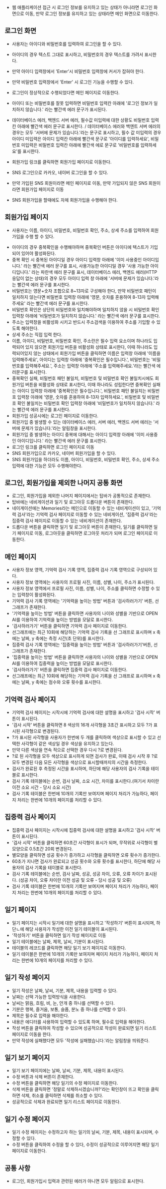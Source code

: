 - 웹 애플리케이션 접근 시 로그인 정보를 유지하고 있는 상태가 아니라면 로그인 화면으로 이동,
만약 로그인 정보를 유지하고 있는 상태라면 메인 화면으로 이동한다.

## 로그인 화면
<!-- 로그인은 백엔드 기능 -->
- 사용자는 아이디와 비밀번호를 입력하여 로그인을 할 수 있다.

- 아이디의 경우 텍스트 그대로 표시하고, 비밀번호의 경우 텍스트를 가려서 표시한다.
- 만약 아이디 입력창에서 'Enter'시 비밀번호 입력창에 커서가 잡혀야 한다.
- 만약 비밀번호 입력창에서  'Enter' 시 로그인 기능을 수행할 수 있다.
- 로그인이 정상적으로 수행되었다면 메인 페이지로 이동한다.
- 아이디 또는 비밀번호를 잘못 입력하면 비밀번호 입력칸 아래에 '로그인 정보가 일치하지 않습니다.' 
  라는 빨간색 에러 문구가 표시된다.
- 데이터베이스 에러, 백엔드 서버 에러,  필수값 미입력에 대한 상황도 비밀번호 입력칸 아래에 빨간색 에러 문구로 표시한다. / 데이터베이스 에러와 백엔트 서버 에러의 경우는 모두 '서버에 문제가 있습니다.'라는 문구로 표시하고, 필수 값  미입력의 경우 아이디 미입력은 아이디 입력칸 아래에 빨간색 문구로 '아이디를 입력하세요', 비밀번호 미입력은 비밀번호 입력칸  아래에 빨간색 에로 문구로 '비밀번호를 입력하세요'를 표시한다.
- 회원가입  링크를 클릭하면 회원가입 페이지로 이동한다.

<!-- 로그인은 백엔드 기능 -->
- SNS 로그인으로 카카오, 네이버 로그인을 할 수 있다.

- 만약 가입된 SNS 회원이라면 메인 페이지로 이동, 만약 가입되지 않은 SNS 회원이라면 회원가입 페이지로 이동
- SNS 회원가입을 할때에도 자체 회원가입을 수행해야 한다.

## 회원가입 페이지
- 사용자는 이름, 아이디, 비밀번호, 비밀번호 확인, 주소, 상세 주소를 입력하여 회원가입을 수행 할 수 있다.
<!-- 중복확인은 백엔드의 기능 (데이터베이스 사용시) -->
- 아이디의 경우 중복확인을 수행해야하며 중복확인 버튼은 아이디에 텍스트가 기입되어 있어야 활성화된다.
- 중복 확인 시 중복된 아이디일 경우 아이디 입력창 아래에 '이미 사용중인 아이디입니다.' 라는 빨간색 에러 문구를 표시, 사용가능한 아이디일 경우 '사용 가능한 아이디입니다.' 라는 파란색 에러 문구를 표시, 데이터베이스 에러, 백엔드 에러(HTTP 응답이 없는 상태)의 경우 모두 아이디 입력 창 아래에 '서버에 문제가 있습니다.'라는 빨간색 에러 문구를 표시한다.
- 비밀번호는 영문+숫자 조합으로 8~13자로 구성해야 한다, 만약 비밀번호 패턴이 일치하지 않는다면 비밀번호 입력창 아래에 '영문, 숫자를 혼용하여 8-13자 입력해주세요' 라는 빨간색 에러 문구를 표시한다.
- 비밀번호 확인은 상단의 비밀번호와 일치해야하며 일치하지 않을 시 비밀번호 확인 입력창 아래에 '비밀번호가 일치하지 않습니다.' 라는 빨간색 에러 문구를 표시한다.
- 주소는 입력창을 비활성화 시키고 반드시 주소검색을 이용하여 주소를 기입할 수 있도록 해야한다.
- 상세 주소는 직접 입력 한다.
- 이름, 아이디, 비밀번호, 비밀번호 확인, 주소란은 필수 입력 요소이며 하나라도 입력되어 있지 않으면 회원가입 버튼을 비활성화 상태로 표시한다, 이때 하나라도 입력되어있지 않는 상태에서 회원가입 버튼을 클릭하면 이름은 입력창 아래에 '이름을 입력해주세요', 아이디는 입력창 아래에 '중복확인은 필수입니다.', 비밀번호는 '비밀번호를 입력해주세요.', 주소는 입력창 아래에 '주소를 입력해주세요.'라는 빨간색 에러문구를 표시한다.
- 중복확인 실패, 비밀번호 패턴 불일치, 비밀번호 및 비밀번호 확인 불일치시에도 회원가입 버튼을 비활성화 상태로 표시한다, 이때 하나라도 성립한다면 중복확인 실패는 아이디 입력창 아래에 '중복확인은 필수입니다.', 비밀번호 패턴 불일치는 비밀번호 입력창 아래에 '영문, 숫자를 혼용하여 8-13자 입력하세요.', 비밀번호 및 비밀번호 확인 불일치는 비밀번호 확인 입력창 아래에 '비밀번호가 일치하지 않습니다.' 라는 빨간색 에러 문구를 표시한다.
- 회원가입 성공시에는 로그인 페이지로 이동한다.
- 회원가입 중 발생할 수 있는 데이터베이스 에러, 서버 에러, 백엔드 서버 에러는 '서버에 문제가 있습니다.'라는 알림창을 표시한다.
- 회원가입 중 발생하는 아이디 중복에 대해서는 아이디 입력창 아래에 '이미 사용중인 아이디입니다.' 라는 빨간색 에러 문구를 표시한다.
- 로그인 링크를 클릭하면 로그인 페이지로 이동
- SNS 회원가입으로 카카오, 네이버 회원가입을 할 수 있다.
- SNS 회원가입을 하더라도 이름, 아이디, 비밀번호, 비밀번호 확인, 주소, 상세 주소 입력에 대한 기능은 모두 수행해야한다.

## 로그인, 회원가입을 제외한 나머지 공통 화면
- 로그인, 회원가입을 제외한 나머지 페이지에서는 탑바가 공통적으로 존재한다.
- 탑바에는 네비게이션과 일기 및 로그아웃 드롭다운 버튼이 존재한다.
- 네이게이션에는 Memories라는 메인으로 이동할 수 있는 네비게이션이 있고, '기억력 검사'라는 기억력 검사 페이지로 이동할 수 있는 네비게이션, '집중력 검사'라는 집중력 검사 페이지로 이동할 수 있는 네비게이션이 존재한다.
- 드롭다운 버튼을 클릭하면 일기 및 로그아웃 버튼이 존재한다, 일기를 클릭하면 일기 페이지로 이동, 로그아웃을 클릭하면 로그아웃 처리가 되며 로그인 페이지로 이동한다.

## 메인 페이지
- 사용자 정보 영역, 기억력 검사 기록 영역, 집중력 검사 기록 영역으로 구성되어 있다.
- 사용자 정보 영역에는 사용자의 프로필 사진, 이름, 성별, 나이, 주소가 표시된다.
- 사용자 정보 영역에서 프로필 사진, 이름, 성별, 나이, 주소를 클릭하면 수정할 수 있는 입력창이 활성화된다.
- 기억력 검사 기록 영역에는 '기억력을 높이는 방법' 버튼과 '검사하러가기' 버튼, 선그래프가 존재한다.
- '기억력을 높이는 방법' 버튼을 클릭하면 사용자의 나이와 성별을 기반으로 OPEN AI를 이용하여 기억력을 높이는 방법을 모달로 표시한다.
- '검사하러가기' 버튼을 클릭하면 기억력 검사 페이지로 이동한다.
- 선그래프에는 최근 10회에 해당하는 기억력 검사 기록을 선 그래프로 표시하며 x 축에는 날짜, y 축에는 측정 시간(초 단위)를 표시한다.
- 집중력 검사 기록 영역에는 '집중력을 높이는 방법' 버튼과 '검사하러가기'버튼, 선그래프가 존재한다.
- '집중력을 높이는 방법' 버튼을 클릭하면 사용자의 나이와 성별을 기반으로 OPEN AI를 이용하여 집중력을 높이는 방법을 모달로 표시한다.
- '검사하러가기' 버튼을 클릭하면 집중력 검사 페이지로 이동한다.
- 선그래프에는 최근 10회에 해당하는 기억력 검사 기록을 선 그래프로 표시하며 x 축에는 날짜, y 축에는 점수와 오류 횟수를 표시한다.

## 기억력 검사 페이지
- 기억력 검사 페이지는 시작시에 기억력 검사에 대한 설명을 표시하고 '검사 시작' 버튼이 표시된다.
- '검사 시작' 버튼을 클릭하면 8 색상의 16개 사각형을 3초간 표시하고 모두 ?가  표시된 사각형으로 변경된다.
- ?가 표시된 사각형을 사용자가 한번에 두 개를 클릭하여 색상으로 표시할 수 있고 선택한 사각형이 같은 색상일 경우 색상을 유지하고 있는다.
- 만약 다른 색상을 연속 적으로 선택한 경우 다시 ?로 변경된다.
- ?로 된 사각형을 모두 색상으로 표시하게 되면 검사가 완료, 이때 검사 시작 후 ?로 모두 변경된 다음 모든 사각형을 색상으로 표시할때까지의 시간을 측정한다.
- 검사가 완료된 후 측정된 시간을 표시하며, 하단에 해당 사용자의 검사 기록을 테이블로 표시한다.
- 검사 기록 테이블에는 순번, 검사 날짜, 소요 시간, 차이를 표시한다.(여기서 차이란 이전 소요 시간 - 당시 소요 시간)
- 검사 기록 테이블은 한번에 10개의 기록만 보여지며 페이지 처리가 가능하다, 페이지 처리는 한번에 10개의 페이지를 처리할 수 있다.

## 집중력 검사 페이지
- 집중력 검사 페이지는 시작시에 집중력 검사에 대한 설명을 표시하고 '검사 시작' 버튼이 표시된다.
- '검사 시작' 버튼을 클릭하면 60초간 사각형이 표시가 되며, 무작위로 사각형이 별모양으로 0.5초간 20회 변경된다.
- 별모양을 클릭하면 성공 횟수가 증가하고 사각형을 클릭하면 오류 횟수가 증가한다.
- 60초가 지나면 검사가 완료되고 성공 횟수와 오류 횟수를 표시한다, 하단에 해당 사용자의 검사 기록을 테이블로 표시한다.
- 검사 기록 테이블에는 순번, 검사 날짜, 성공, 성공 차이, 오류, 오류 차이가 표시된다. (성공 차이, 오류 차이란 이전 성공 및 오류 - 당시 성공 및 오류)
- 검사 기록 테이블은 한번에 10개의 기록만 보여지며 페이지 처리가 가능하다, 페이지 처리는 한번에 10개의 페이지를 처리할 수 있다.

## 일기 페이지
- 일기 페이지는 시작시 일기에 대한 설명을 표시하고 '작성하기' 버튼이 표시되며, 하단ㄴ에 해당 사용자가 작성한 이전 일기 테이블이 표시된다.
- '작성하기' 버튼을 클릭하면 일기 작성 페이지로 이동
- 일기 테이블에는 날짜, 제목, 날씨, 기분이 표시된다.
- 테이블의 레코드를 클릭하면 해당 일기 보기 페이지로 이동한다.
- 일기 테이블은 한번에 10개의 기록만 보여지며 페이지 처리가 가능하다, 페이지 처리는 한번에 10개의 페이지를 처리할 수 있다.

## 일기 작성 페이지
- 일기 작성은 날짜, 날씨, 기분, 제목, 내용을 입력할 수 있다.
- 날짜는 선택 가능한 입력방식을 사용한다.
- 날씨는 맑음, 흐림, 비, 눈, 안개 중 하나를 선택할 수 있다.
- 기분은 행복, 즐거움, 보통, 슬픔, 분노 중 하나를 선택할 수 있다.
- 제목은 필수로 입력을 해야한다.
- 내용은 에디터를 사용하여 입력할 수 있도록 하며, 필수로 입력을 해야한다.
- 작성 버튼을 클릭하여 작성할 수 있으며 성공적으로 작성이 완료되면 일기 리스트 페이지로 이동을 한다.
- 만약 작성에 실패했다면 모두 '작성에 실패했습니다.'라는 알림창을 띄워준다.

## 일기 보기 페이지
- 일기 보기 페이지에는 날짜, 날씨, 기분, 제목, 내용이 표시된다.
- 수정 버튼과 삭제 버튼이 존재한다.
- 수정 버튼을 클릭하면 해당 일기의 수정 페이지로 이동한다.
- 삭제 버튼을 클릭하면 '정말로 삭제하시겠습니까?'라는 확인창이 뜨고 확인을 클릭하면 삭제, 취소를 클릭하면 삭제를 취소할 수 있다.
- 성공적으로 삭제과 완료되면 일기 리스트 페이지로 이동한다.

## 일기 수정 페이지
- 일기 수정 페이지는 수정하고자 하는 일기의 날씨, 기분, 제목, 내용이 표시되며, 수정할 수 있다.
- 수정 버튼을 클릭하여 수정을 할 수 있다, 수정이 성공적으로 이루어지면 해당 일기 페이지로 이동한다.

## 공통 사항
- 로그인, 회원가입시 입력과 관련된 에러가 아니면 모두 알림으로 표시한다.